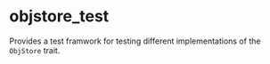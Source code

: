 # objstore_test

Provides a test framwork for testing different implementations of the `ObjStore` trait.

